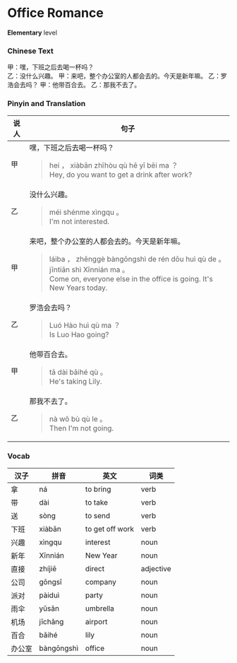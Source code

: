 # Office Romance
**Elementary** level
### Chinese Text
甲：嘿，下班之后去喝一杯吗？<br />乙：没什么兴趣。
甲：来吧，整个办公室的人都会去的。今天是新年嘛。
乙：罗浩会去吗？
甲：他带百合去。
乙：那我不去了。

### Pinyin and Translation
|说人|句子|
|----|----|
|甲|嘿，下班之后去喝一杯吗？<blockquote>hei ， xiàbān zhīhòu qù hē yī bēi ma ？<br />Hey, do you want to get a drink after work?</blockquote>|
|乙|没什么兴趣。<blockquote>méi shénme xìngqu 。<br />I'm not interested.</blockquote>|
|甲|来吧，整个办公室的人都会去的。今天是新年嘛。<blockquote>láiba ， zhěnggè bàngōngshì de rén dōu huì qù de 。 jīntiān shì Xīnnián ma 。<br />Come on, everyone else in the office is going. It's New Years today.</blockquote>|
|乙|罗浩会去吗？<blockquote>Luó Hào huì qù ma ？<br />Is Luo Hao going?</blockquote>|
|甲|他带百合去。<blockquote>tā dài bǎihé qù 。<br />He's taking Lily.</blockquote>|
|乙|那我不去了。<blockquote>nà wǒ bù qù le 。<br />Then I'm not going.</blockquote>|
### Vocab
|汉子|拼音|英文|词类|
|----|----|----|----|
|拿|ná|to bring|verb|
|带|dài|to take|verb|
|送|sòng|to send|verb|
|下班|xiàbān|to get off work|verb|
|兴趣|xìngqu|interest|noun|
|新年|Xīnnián|New Year|noun|
|直接|zhíjiē|direct|adjective|
|公司|gōngsī|company|noun|
|派对|pàiduì|party|noun|
|雨伞|yǔsǎn|umbrella|noun|
|机场|jīchǎng|airport|noun|
|百合|bǎihé|lily|noun|
|办公室|bàngōngshì|office|noun|